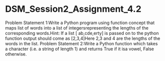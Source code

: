 # DSM_Session2_Assignment_4.2
Problem Statement 1:Write a Python program using function concept that maps list of words into a list of integersrepresenting the lengths of the corresponding words.Hint: If a list [ ab,cde,erty] is passed on to the python function output should come as [2,3,4]Here 2,3 and 4 are the lengths of the words in the list.
Problem Statement 2:Write a Python function which takes a character (i.e. a string of length 1) and returns True if it isa vowel, False otherwise.
